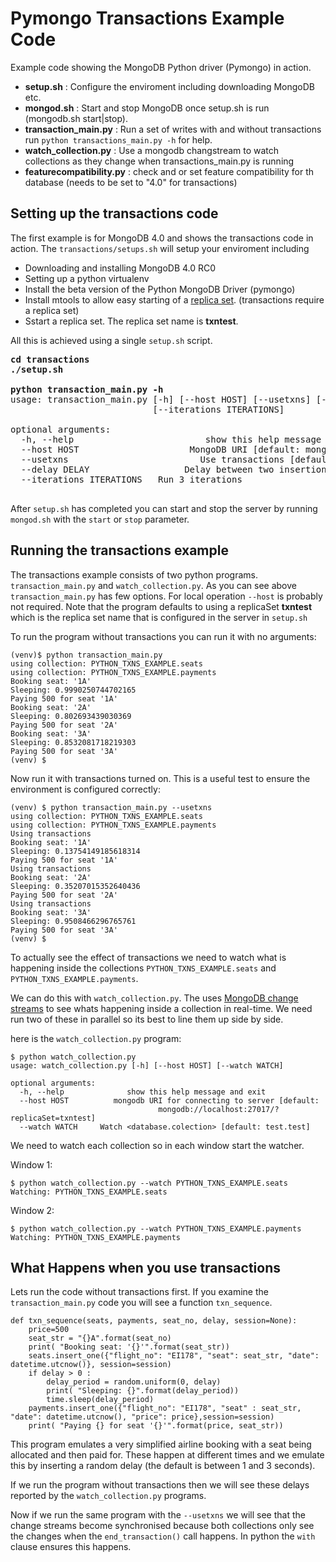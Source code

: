 # Pymongo Transactions Example Code

Example code showing the MongoDB Python driver (Pymongo) in action.

* __setup.sh__ : Configure the enviroment including downloading MongoDB
etc.
* __mongod.sh__ : Start and stop MongoDB once setup.sh is run (mongodb.sh
start|stop).
* __transaction_main.py__ : Run a set of writes with and without transactions run ```python transactions_main.py -h``` for help.
* __watch_collection.py__ : Use a mongodb changstream to watch collections
as they change when transactions_main.py is running
* __featurecompatibility.py__ : check and or set feature compatibility for
  th database (needs to be set to "4.0" for transactions)

## Setting up the transactions code
The first example is for MongoDB 4.0 and shows the transactions code
in action. The ```transactions/setups.sh``` will setup your enviroment
including

* Downloading and installing MongoDB 4.0 RC0
* Setting up a python virtualenv
* Install the beta version of the Python MongoDB Driver (pymongo)
* Install mtools to allow easy starting of a
[replica set](https://docs.mongodb.com/manual/tutorial/deploy-replica-set/).
(transactions require a replica set)
* Sstart a replica set.  The replica set name is **txntest**.

All this is achieved using a single ```setup.sh``` script. 

<pre>
<b>cd transactions</b>
<b>./setup.sh</b>

<b>python transaction_main.py -h</b>
usage: transaction_main.py [-h] [--host HOST] [--usetxns] [--delay DELAY]
                           [--iterations ITERATIONS]

optional arguments:
  -h, --help                         show this help message and exit
  --host HOST                     MongoDB URI [default: mongodb://localhost:27017?replicaSet=txntest]
  --usetxns                         Use transactions [default: False]
  --delay DELAY                  Delay between two insertion events [default: 1.0]
  --iterations ITERATIONS   Run 3 iterations
  </pre>

After ```setup.sh``` has completed you can start and stop the server by
running ``mongod.sh``  with the ```start``` or ```stop``` parameter.

## Running the transactions example

The transactions example consists of two python
programs. ```transaction_main.py``` and ```watch_collection.py```.
As you can see above ```transaction_main.py``` has few options. For
local operation ```--host``` is probably not required. Note that the
program defaults to using a replicaSet **txntest** which is the
replica set name that is configured in the server in ```setup.sh```

To run the program without transactions you can run it with no arguments:

```$ source venv/bin/activate
(venv)$ python transaction_main.py
using collection: PYTHON_TXNS_EXAMPLE.seats
using collection: PYTHON_TXNS_EXAMPLE.payments
Booking seat: '1A'
Sleeping: 0.9990250744702165
Paying 500 for seat '1A'
Booking seat: '2A'
Sleeping: 0.802693439030369
Paying 500 for seat '2A'
Booking seat: '3A'
Sleeping: 0.8532081718219303
Paying 500 for seat '3A'
(venv) $
```

Now run it with transactions turned on. This is a useful test to
ensure the environment is configured correctly:

```
(venv) $ python transaction_main.py --usetxns
using collection: PYTHON_TXNS_EXAMPLE.seats
using collection: PYTHON_TXNS_EXAMPLE.payments
Using transactions
Booking seat: '1A'
Sleeping: 0.13754149185618314
Paying 500 for seat '1A'
Using transactions
Booking seat: '2A'
Sleeping: 0.35207015352640436
Paying 500 for seat '2A'
Using transactions
Booking seat: '3A'
Sleeping: 0.9508466296765761
Paying 500 for seat '3A'
(venv) $
```

To actually see the effect of transactions we need to watch what is
happening inside the collections ```PYTHON_TXNS_EXAMPLE.seats``` and ```
PYTHON_TXNS_EXAMPLE.payments```.

We can do this with ```watch_collection.py```. The uses [MongoDB
change streams](https://docs.mongodb.com/manual/changeStreams/)
to see whats happening inside a collection in real-time. We need run
two of these in parallel so its best to line them up side by side.

here is the ```watch_collection.py``` program:

```
$ python watch_collection.py
usage: watch_collection.py [-h] [--host HOST] [--watch WATCH]

optional arguments:
  -h, --help              show this help message and exit
  --host HOST          mongodb URI for connecting to server [default:
                                 mongodb://localhost:27017/?replicaSet=txntest]
  --watch WATCH     Watch <database.colection> [default: test.test]
```
  
We need to watch each collection so in each window start the watcher.

Window 1:
```
$ python watch_collection.py --watch PYTHON_TXNS_EXAMPLE.seats
Watching: PYTHON_TXNS_EXAMPLE.seats
```

Window 2:
```
$ python watch_collection.py --watch PYTHON_TXNS_EXAMPLE.payments
Watching: PYTHON_TXNS_EXAMPLE.payments
```

## What Happens when you use transactions

Lets run the code without transactions first. If you examine the
```transaction_main.py``` code you will see a function
``txn_sequence``.

```
def txn_sequence(seats, payments, seat_no, delay, session=None):
    price=500
    seat_str = "{}A".format(seat_no)
    print( "Booking seat: '{}'".format(seat_str))
    seats.insert_one({"flight_no": "EI178", "seat": seat_str, "date": datetime.utcnow()}, session=session)
    if delay > 0 :
        delay_period = random.uniform(0, delay)
        print( "Sleeping: {}".format(delay_period))
        time.sleep(delay_period)
    payments.insert_one({"flight_no": "EI178", "seat" : seat_str, "date": datetime.utcnow(), "price": price},session=session)
    print( "Paying {} for seat '{}'".format(price, seat_str))

```

This program emulates a very simplified airline booking with a seat
being allocated and then paid for. These happen at different times and
we emulate this by inserting a random delay (the default is between 1
and 3 seconds).

If we run the program without transactions then we will see these
delays reported by the ```watch_collection.py``` programs.

Now if we run the same program with the ```--usetxns``` we will see
that the change streams become synchronised because both collections
only see the changes when the `end_transaction()` call happens. In
python the ```with``` clause ensures this happens.
